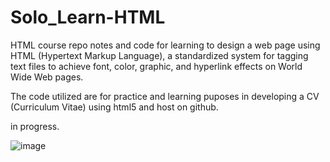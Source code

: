 # Solo_Learn-HTML
HTML course repo notes and code for learning to design a web page using HTML (Hypertext Markup Language), a standardized system for tagging text files to achieve font, color, graphic, and hyperlink effects on World Wide Web pages.


The code utilized are for practice and learning puposes in developing a CV (Curriculum Vitae) using html5 and host on github.

in progress.

![image](https://github.com/Marc-Aradillas/Solo_Learn-HTML/assets/106922826/2427fbe8-2e94-46f9-9b51-92c45de4a1f9)
